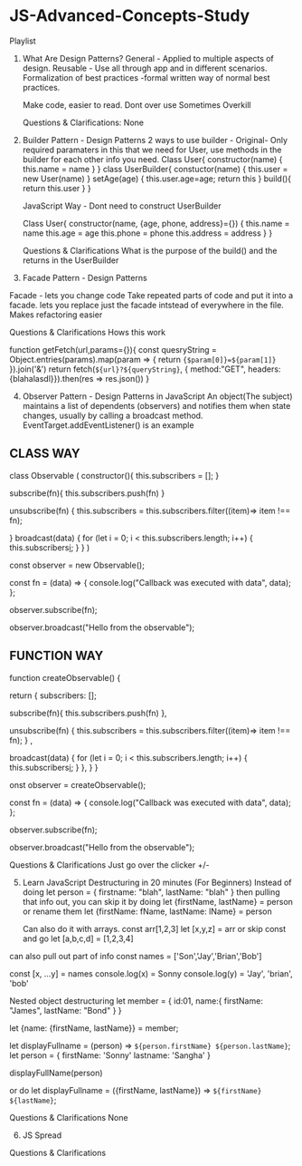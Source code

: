 # JS-Advanced-Concepts-Study

Playlist

1.  What Are Design Patterns?
    General - Applied to multiple aspects of design.
    Reusable - Use all through app and in different scenarios.
    Formalization of best practices -formal written way of normal best practices.

    Make code, easier to read.
    Dont over use
    Sometimes Overkill

    Questions & Clarifications:
    None

2.  Builder Pattern - Design Patterns
    2 ways to use builder -
    Original- Only required paramaters in this that we need for User, use methods in the builder for each other info you need.
    Class User{
    constructor(name) {
    this.name = name
    }
    }
    class UserBuilder{
    constuctor(name) {
    this.user = new User(name)
    }
    setAge(age) {
    this.user.age=age;
    return this
    }
    build(){
    return this.user
    }
    }

    JavaScript Way - Dont need to construct UserBuilder

    Class User{
    constructor(name, {age, phone, address}={}) {
    this.name = name
    this.age = age
    this.phone = phone
    this.address = address
    }
    }

    Questions & Clarifications
    What is the purpose of the build() and the returns in the UserBuilder

3.  Facade Pattern - Design Patterns

Facade - lets you change code
Take repeated parts of code and put it into a facade.
lets you replace just the facade intstead of everywhere in the file.
Makes refactoring easier

Questions & Clarifications
Hows this work

function getFetch(url,params={}){
const quesryString = Object.entries(params).map(param => {
return `{$param[0]}=${param[1]}`
}).join('&')
return fetch(`${url}?${queryString}`, {
method:"GET",
headers: {blahalasdl}}).then(res => res.json())
}

4. Observer Pattern - Design Patterns in JavaScript
   An object(The subject) maintains a list of dependents (observers) and notifies them when state changes, usually by calling a broadcast method.
   EventTarget.addEventListener() is an example

## CLASS WAY

class Observable (
constructor(){
this.subscribers = [];
}

subscribe(fn){
this.subscribers.push(fn)
}

unsubscribe(fn) {
this.subscribers = this.subscribers.filter((item)=> item !== fn);

} broadcast(data) {
for (let i = 0; i < this.subscribers.length; i++) {
this.subscribers[i](data);
}
}
)

const observer = new Observable();

const fn = (data) => {
console.log("Callback was executed with data", data);
};

observer.subscribe(fn);

observer.broadcast("Hello from the observable");

## FUNCTION WAY

function createObservable() {

return {
subscribers: [];

subscribe(fn){
this.subscribers.push(fn)
},

unsubscribe(fn) {
this.subscribers = this.subscribers.filter((item)=> item !== fn);
} ,

broadcast(data) {
for (let i = 0; i < this.subscribers.length; i++) {
this.subscribers[i](data);
}
},
}
}

onst observer = createObservable();

const fn = (data) => {
console.log("Callback was executed with data", data);
};

observer.subscribe(fn);

observer.broadcast("Hello from the observable");

Questions & Clarifications
Just go over the clicker +/-

5. Learn JavaScript Destructuring in 20 minutes (For Beginners)
   Instead of doing
   let person = {
   firstname: "blah",
   lastName: "blah"
   }
   then pulling that info out, you can skip it by doing
   let {firstName, lastName} = person
   or rename them
   let {firstName: fName, lastName: lName} = person

   Can also do it with arrays.
   const arr[1,2,3]
   let [x,y,z] = arr
   or skip const and go
   let [a,b,c,d] = [1,2,3,4]

can also pull out part of info
const names = ['Son','Jay','Brian','Bob']

const [x, ...y] = names
console.log(x) = Sonny
console.log(y) = 'Jay', 'brian', 'bob'

Nested object destructuring
let member = {
id:01,
name:{
firstName: "James",
lastName: "Bond"
}
}

let {name: {firstName, lastName}} = member;

let displayFullname = (person) => `${person.firstName} ${person.lastName}`;
let person = {
firstName: 'Sonny'
lastname: 'Sangha'
}

displayFullName(person)

or do
let displayFullname = ({firstName, lastName}) => `${firstName} ${lastName}`;

Questions & Clarifications
None

6. JS Spread

Questions & Clarifications
